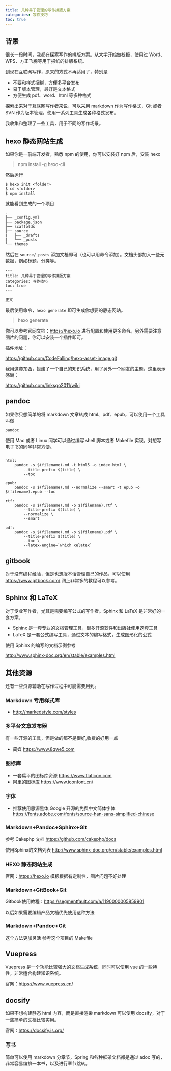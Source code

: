 ```yaml
---
title: 几种易于管理的写作排版方案
categories: 写作技巧
toc: true
---
```


## 背景

很长一段时间，我都在探索写作的排版方案。从大学开始做校报，使用过 Word、WPS、方正飞腾等用于报纸的排版系统。

到现在互联网写作，原来的方式不再适用了，特别是

- 不要和样式捆绑，方便多平台发布
- 易于版本管理，最好是文本格式
- 方便生成 pdf、word、html 等多种格式
  

探索出来对于互联网写作者来说，可以采用 markdown 作为写作格式，Git 或者 SVN 作为版本管理，使用一系列工具生成各种格式发布。

我收集和整理了一些工具，用于不同的写作场景。


## hexo 静态网站生成

如果你是一前端开发者，熟悉 npm 的使用，你可以安装好 npm 后，安装 hexo

> npm install -g hexo-cli

然后运行

```
$ hexo init <folder>
$ cd <folder>
$ npm install

```

就能看到生成的一个项目

```
.
├── _config.yml
├── package.json
├── scaffolds
├── source
|   ├── _drafts
|   └── _posts
└── themes

```

然后在 `source/_posts` 添加文档即可（也可以用命令添加）。文档头部加入一些元数据，例如标题，分类等。

```
---
title: 几种易于管理的写作排版方案
categories: 写作技巧
toc: true
---

正文

```

最后使用命令，`hexo generate` 即可生成你想要的静态网站。

> hexo generate

你可以参考官网文档：https://hexo.io  进行配置和使用更多命令。另外需要注意图片的问题，你可以安装一个插件即可。

插件地址：

https://github.com/CodeFalling/hexo-asset-image.git

我用这套东西，搭建了一个自己的知识系统，用了另外一个网友的主题，这里表示感谢：

https://github.com/linksgo2011/wiki

## pandoc

如果你只想简单的将 markdown 文章转成 html、pdf、epub，可以使用一个工具叫做

`pandoc`

使用 Mac 或者 Linux 同学可以通过编写 shell 脚本或者 Makefile 实现，对想写电子书的同学非常方便。

```

html: 
	pandoc -s $(filename).md -t html5 -o index.html \
		--title-prefix $(title) \
		--toc

epub: 
	pandoc -s $(filename).md --normalize --smart -t epub -o $(filename).epub --toc

rtf: 
	pandoc -s $(filename).md -o $(filename).rtf \
		--title-prefix $(title) \
		--normalize \
		--smart

pdf: 
	pandoc -s $(filename).md -o $(filename).pdf \
		--title-prefix $(title) \
		--toc \
		--latex-engine=`which xelatex`
```

## gitbook 

对于没有编程经验，但是也想版本话管理自己的作品，可以使用 https://www.gitbook.com/ 网上非常多的教程可以参考。


## Sphinx 和 LaTeX

对于专业写作者，尤其是需要编写公式的写作者。Sphinx 和 LaTeX 是非常好的一套方案。

- Sphinx 是一套专业的文档管理工具，很多开源软件和出版社使用这套工具
- LaTeX 是一套公式编写工具，通过文本的编写格式，生成图形化的公式

使用 Sphinx 的编写的文档示例参考

http://www.sphinx-doc.org/en/stable/examples.html


## 其他资源

还有一些资源辅助在写作过程中可能需要用到。

### Markdown 专用样式库

- http://markedstyle.com/styles

### 多平台文章发布器

有一些开源的工具，但是做的都不是很好,收费的好用一点

- 简媒 https://www.8qwe5.com


### 图标库

- 一套扁平的图标库资源  https://www.flaticon.com 
- 阿里的图标库 https://www.iconfont.cn/

### 字体

- 推荐使用思源黑体,Google 开源的免费中文简体字体 https://fonts.adobe.com/fonts/source-han-sans-simplified-chinese



### Markdown+Pandoc+Sphinx+Git

参考 Cakephp 文档 https://github.com/cakephp/docs

使用Sphinx的文档列表
http://www.sphinx-doc.org/en/stable/examples.html

### HEXO 静态网站生成
官网：https://hexo.io 
模板根据有定制性，图片问题不好处理

### Markdown+GitBook+Git
Gitbook使用教程：https://segmentfault.com/a/1190000005859901

以后如果需要编辑产品文档优先使用这种方法

### Markdown+Pandoc+Git 
这个方法更加灵活
参考这个项目的 Makefile



## Vuepress



Vuepress 是一个功能比较强大的文档生成系统，同时可以使用 vue 的一些特性，非常适合构建知识系统。

官网：https://www.vuepress.cn/



## docsify 

如果不想构建静态 html 内容，而是直接渲染 markdown 可以使用 docsify，对于一些简单的文档比较实用。



官网：https://docsify.js.org/



### 写书

简单可以使用 markdown 分章节，Spring 和各种框架文档都是通过 adoc 写的，非常容易编排一本书，以及进行章节跳转。

